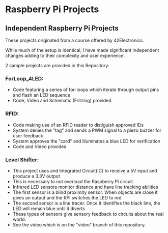 # Raspberry Pi Projects
## Independent Raspberry Pi Projects

These projects originated from a course offered by 42Electronics.

While much of the setup is identical, I have made significant independent changes adding to their complexity and user experience.

2 sample projects are provided in this Repository:

### ForLoop_4LED: 
- Code featuring a series of for-loops which iterate through output pins and flash an LED sequence
- Code, Video and Schematic (Fritzing) provided

### RFID:
- Code making use of an RFID reader to distiguish approved IDs
- System denies the "tag" and sends a PWM signal to a piezo buzzer for user feedback
- System approves the "card" and illuminates a blue LED for verification
- Code and Video provided

### Level Shifter:
- This project uses and Integrated Circuit(IC) to receive a 5V input and produce a 3.3V output
- This is necessary to not overload the Raspberry Pi circuit
- Infrared LED sensors monitor distance and have line tracking abilities
- The first sensor is a blind proximity sensor. When objects are close it gives an output and the RPi switches the LED to red
- The second sensor is a line tracer. Once it identifies the black line, the LED will remain blue until it diverts
- These types of sensors give sensory feedback to circuits about the real world.
- See the video which is on the "video" branch of this repository.
